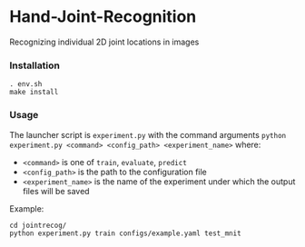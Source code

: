 # Hand-Joint-Recognition
Recognizing individual 2D joint locations in images

### Installation
```
. env.sh
make install
```

### Usage
The launcher script is `experiment.py` with the command arguments `python experiment.py <command> <config_path> <experiment_name>` where:
  - `<command>` is one of `train`, `evaluate`, `predict`
  - `<config_path>` is the path to the configuration file
  - `<experiment_name>` is the name of the experiment under which the output files will be saved

Example:
```
cd jointrecog/
python experiment.py train configs/example.yaml test_mnit
```

